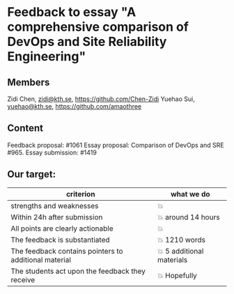 # Feedback to essay "A comprehensive comparison of DevOps and Site Reliability Engineering" 

## Members
Zidi Chen, zidi@kth.se, https://github.com/Chen-Zidi
Yuehao Sui, yuehao@kth.se, https://github.com/amaothree


## Content

Feedback proposal: #1061 
Essay proposal: Comparison of DevOps and SRE #965.
Essay submission: #1419

## Our target:

|                        criterion       | what we do  |
|-------------------------------------------- | ----------------|
|strengths and weaknesses | :boom: |
| Within 24h after submission | :boom: around 14 hours |
|All points are clearly actionable | :boom: |
|The feedback is substantiated | :boom: 1210 words |
|The feedback contains pointers to additional material | :boom: 5 additional materials |
|The students act upon the feedback they receive | :boom: Hopefully|
